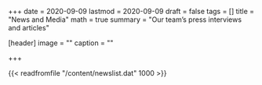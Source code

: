 +++
date = 2020-09-09
lastmod = 2020-09-09
draft = false
tags = []
title = "News and Media"
math = true
summary = "Our team’s press interviews and articles"

[header]
image = ""
caption = ""

+++

{{< readfromfile "/content/newslist.dat" 1000 >}} 